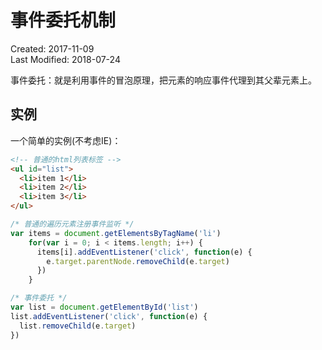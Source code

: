 # 事件委托机制
Created: 2017-11-09  
Last Modified: 2018-07-24

事件委托：就是利用事件的冒泡原理，把元素的响应事件代理到其父辈元素上。

## 实例
一个简单的实例(不考虑IE)：

```html
<!-- 普通的html列表标签 -->
<ul id="list">
  <li>item 1</li>
  <li>item 2</li>
  <li>item 3</li>
</ul>
```

```js
/* 普通的遍历元素注册事件监听 */
var items = document.getElementsByTagName('li')
    for(var i = 0; i < items.length; i++) {
      items[i].addEventListener('click', function(e) {
        e.target.parentNode.removeChild(e.target)
      })
    }
```

```js
/* 事件委托 */
var list = document.getElementById('list')
list.addEventListener('click', function(e) {
  list.removeChild(e.target)
})
```
